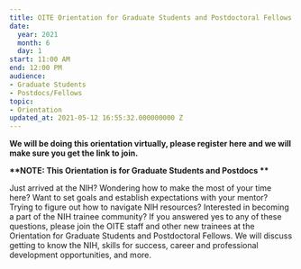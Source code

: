 ```yaml
---
title: OITE Orientation for Graduate Students and Postdoctoral Fellows
date:
  year: 2021
  month: 6
  day: 1
start: 11:00 AM
end: 12:00 PM
audience:
- Graduate Students
- Postdocs/Fellows
topic:
- Orientation
updated_at: 2021-05-12 16:55:32.000000000 Z
---
```

**We will be doing this orientation virtually, please register here and
we will make sure you get the link to join.**

**\*\*NOTE: This Orientation is for <span>Graduate Students and Postdocs </span>\*\***

Just arrived at the NIH? Wondering how to make the most of your time
here? Want to set goals and establish expectations with your mentor?
Trying to figure out how to navigate NIH resources? Interested in
becoming a part of the NIH trainee community? If you answered yes to any
of these questions, please join the OITE staff and other new trainees at
the Orientation for Graduate Students and Postdoctoral Fellows. We will
discuss getting to know the NIH, skills for success, career and
professional development opportunities, and more.
